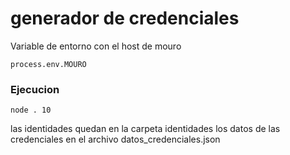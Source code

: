# generador de credenciales

Variable de entorno con el host de mouro
```
process.env.MOURO
```

### Ejecucion
```
node . 10
```

las identidades quedan en la carpeta identidades
los datos de las credenciales en el archivo datos_credenciales.json